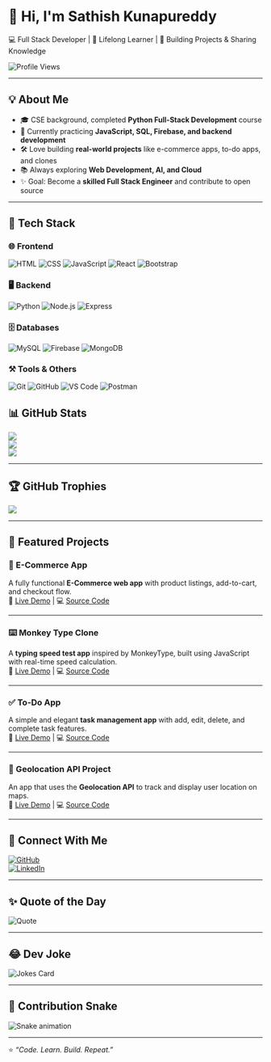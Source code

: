 # 👋 Hi, I'm Sathish Kunapureddy  

💻 Full Stack Developer | 🌱 Lifelong Learner | 🚀 Building Projects & Sharing Knowledge  

![Profile Views](https://komarev.com/ghpvc/?username=SATHISH-KUNAPUREDDY&label=Profile%20Views&color=0e75b6&style=flat)

---

## 💡 About Me  
- 🎓 CSE background, completed **Python Full-Stack Development** course  
- 🌱 Currently practicing **JavaScript, SQL, Firebase, and backend development**  
- 🛠️ Love building **real-world projects** like e-commerce apps, to-do apps, and clones  
- 📚 Always exploring **Web Development, AI, and Cloud**  
- ✨ Goal: Become a **skilled Full Stack Engineer** and contribute to open source  

---

## 🚀 Tech Stack

### 🌐 Frontend
![HTML](https://skillicons.dev/icons?i=html)
![CSS](https://skillicons.dev/icons?i=css)
![JavaScript](https://skillicons.dev/icons?i=javascript)
![React](https://skillicons.dev/icons?i=react)
![Bootstrap](https://skillicons.dev/icons?i=bootstrap)

### 🖥️ Backend
![Python](https://skillicons.dev/icons?i=python)
![Node.js](https://skillicons.dev/icons?i=nodejs)
![Express](https://skillicons.dev/icons?i=express)

### 🗄️ Databases
![MySQL](https://skillicons.dev/icons?i=mysql)
![Firebase](https://skillicons.dev/icons?i=firebase)
![MongoDB](https://skillicons.dev/icons?i=mongodb)

### ⚒️ Tools & Others
![Git](https://skillicons.dev/icons?i=git)
![GitHub](https://skillicons.dev/icons?i=github)
![VS Code](https://skillicons.dev/icons?i=vscode)
![Postman](https://skillicons.dev/icons?i=postman)


## 📊 GitHub Stats  

![](https://github-readme-stats.vercel.app/api?username=SATHISH-KUNAPUREDDY&show_icons=true&theme=tokyonight)  
![](https://github-readme-streak-stats.herokuapp.com/?user=SATHISH-KUNAPUREDDY&theme=tokyonight)  
![](https://github-readme-stats.vercel.app/api/top-langs/?username=SATHISH-KUNAPUREDDY&layout=compact&theme=tokyonight)  

---

## 🏆 GitHub Trophies  

![](https://github-profile-trophy.vercel.app/?username=SATHISH-KUNAPUREDDY&theme=tokyonight&no-frame=false&no-bg=false&margin-w=15)  

---

## 📂 Featured Projects

### 🛒 E-Commerce App
A fully functional **E-Commerce web app** with product listings, add-to-cart, and checkout flow.  
🔗 [Live Demo](#) | 💻 [Source Code](https://github.com/SATHISH-KUNAPUREDDY)

---

### ⌨️ Monkey Type Clone
A **typing speed test app** inspired by MonkeyType, built using JavaScript with real-time speed calculation.  
🔗 [Live Demo](#) | 💻 [Source Code](https://github.com/SATHISH-KUNAPUREDDY)

---

### ✅ To-Do App
A simple and elegant **task management app** with add, edit, delete, and complete task features.  
🔗 [Live Demo](#) | 💻 [Source Code](https://github.com/SATHISH-KUNAPUREDDY)

---

### 📍 Geolocation API Project
An app that uses the **Geolocation API** to track and display user location on maps.  
🔗 [Live Demo](#) | 💻 [Source Code](https://github.com/SATHISH-KUNAPUREDDY)

---

## 🤝 Connect With Me  

[![GitHub](https://img.shields.io/badge/GitHub-000?style=for-the-badge&logo=github&logoColor=white)](https://github.com/SATHISH-KUNAPUREDDY)  
[![LinkedIn](https://img.shields.io/badge/LinkedIn-blue?style=for-the-badge&logo=linkedin&logoColor=white)](https://www.linkedin.com/in/sathish-kunapureddy)  

---

## ✨ Quote of the Day  

![Quote](https://quotes-github-readme.vercel.app/api?type=horizontal&theme=tokyonight)  

---

## 😂 Dev Joke  

![Jokes Card](https://readme-jokes.vercel.app/api?theme=tokyonight)  

---

## 🐍 Contribution Snake  

![Snake animation](https://github.com/SATHISH-KUNAPUREDDY/SATHISH-KUNAPUREDDY/blob/output/github-contribution-grid-snake.svg)

---

⭐️ _“Code. Learn. Build. Repeat.”_
